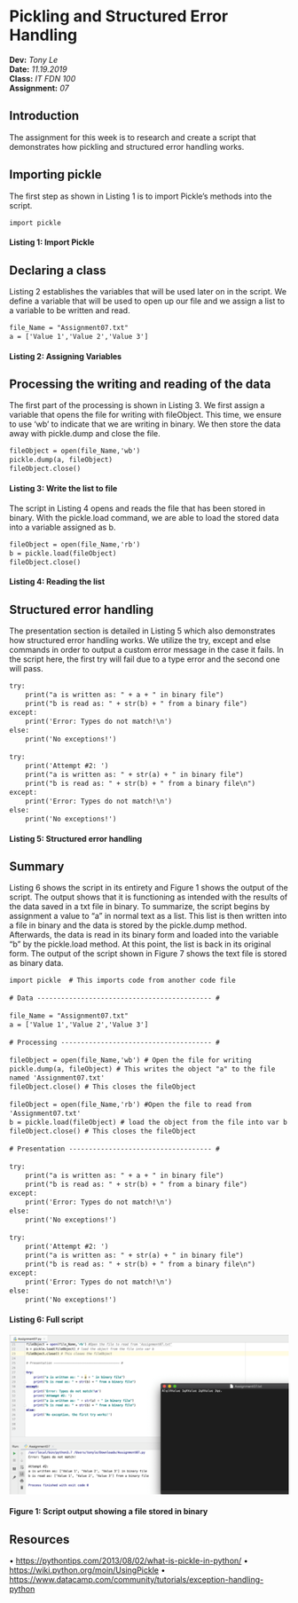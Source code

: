 # Pickling and Structured Error Handling
**Dev:** *Tony Le*  
**Date:** *11.19.2019*  
**Class:** *IT FDN 100*  
**Assignment:** *07*  

## Introduction
The assignment for this week is to research and create a script that demonstrates how pickling and structured error handling works. 

## Importing pickle
The first step as shown in Listing 1 is to import Pickle’s methods into the script.

```
import pickle
```
#### Listing 1: Import Pickle

## Declaring a class
Listing 2 establishes the variables that will be used later on in the script. We define a variable that will be used to open up our file and we assign a list to a variable to be written and read.
```
file_Name = "Assignment07.txt"
a = ['Value 1','Value 2','Value 3']
```
#### Listing 2: Assigning Variables

## Processing the writing and reading of the data
The first part of the processing is shown in Listing 3. We first assign a variable that opens the file for writing with fileObject. This time, we ensure to use ‘wb’ to indicate that we are writing in binary. We then store the data away with pickle.dump and close the file.

```
fileObject = open(file_Name,'wb')
pickle.dump(a, fileObject) 
fileObject.close() 
```
#### Listing 3: Write the list to file

The script in Listing 4 opens and reads the file that has been stored in binary. With the pickle.load command, we are able to load the stored data into a variable assigned as b. 

```
fileObject = open(file_Name,'rb')
b = pickle.load(fileObject)
fileObject.close()
```
#### Listing 4: Reading the list

## Structured error handling
The presentation section is detailed in Listing 5 which also demonstrates how structured error handling works. We utilize the try, except and else commands in order to output a custom error message in the case it fails. In the script here, the first try will fail due to a type error and the second one will pass.

```
try:
    print("a is written as: " + a + " in binary file")
    print("b is read as: " + str(b) + " from a binary file")
except:
    print('Error: Types do not match!\n')
else:
    print('No exceptions!')

try:
    print('Attempt #2: ')
    print("a is written as: " + str(a) + " in binary file")
    print("b is read as: " + str(b) + " from a binary file\n")
except:
    print('Error: Types do not match!\n')
else:
    print('No exceptions!')
```
#### Listing 5: Structured error handling

## Summary
Listing 6 shows the script in its entirety and Figure 1 shows the output of the script. The output shows that it is functioning as intended with the results of the data saved in a txt file in binary. To summarize, the script begins by assignment a value to “a” in normal text as a list. This list is then written into a file in binary and the data is stored by the pickle.dump method. Afterwards, the data is read in its binary form and loaded into the variable “b” by the pickle.load method. At this point, the list is back in its original form. The output of the script shown in Figure 7 shows the text file is stored as binary data.
 
```
import pickle  # This imports code from another code file

# Data -------------------------------------------- #

file_Name = "Assignment07.txt"
a = ['Value 1','Value 2','Value 3']

# Processing -------------------------------------- #

fileObject = open(file_Name,'wb') # Open the file for writing
pickle.dump(a, fileObject) # This writes the object "a" to the file named 'Assignment07.txt'
fileObject.close() # This closes the fileObject

fileObject = open(file_Name,'rb') #Open the file to read from 'Assignment07.txt'
b = pickle.load(fileObject) # load the object from the file into var b
fileObject.close() # This closes the fileObject

# Presentation ------------------------------------ #

try:
    print("a is written as: " + a + " in binary file")
    print("b is read as: " + str(b) + " from a binary file")
except:
    print('Error: Types do not match!\n')
else:
    print('No exceptions!')

try:
    print('Attempt #2: ')
    print("a is written as: " + str(a) + " in binary file")
    print("b is read as: " + str(b) + " from a binary file\n")
except:
    print('Error: Types do not match!\n')
else:
    print('No exceptions!')
```
#### Listing 6: Full script

![Script output showing a file stored in binary](https://github.com/TonyLe2/ITFnd100--Mod07/blob/master/docs/Figure7.png "Script output showing a file stored in binary")
#### Figure 1: Script output showing a file stored in binary

## Resources
•	https://pythontips.com/2013/08/02/what-is-pickle-in-python/
•	https://wiki.python.org/moin/UsingPickle
•	https://www.datacamp.com/community/tutorials/exception-handling-python


